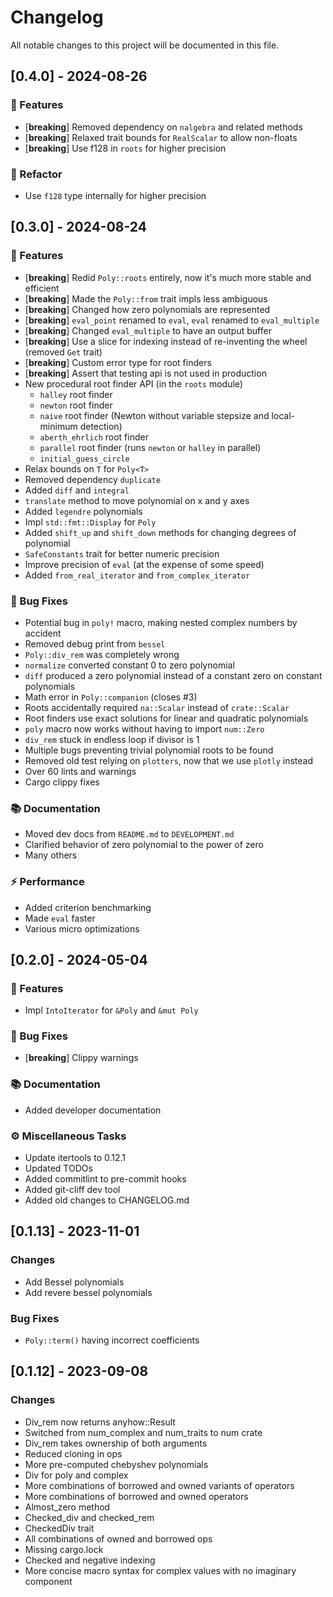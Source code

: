 # Changelog

All notable changes to this project will be documented in this file.

## [0.4.0] - 2024-08-26

### 🚀 Features

- [**breaking**] Removed dependency on `nalgebra` and related methods
- [**breaking**] Relaxed trait bounds for `RealScalar` to allow non-floats
- [**breaking**] Use f128 in `roots` for higher precision

### 🚜 Refactor

- Use `f128` type internally for higher precision

## [0.3.0] - 2024-08-24

### 🚀 Features

- [**breaking**] Redid `Poly::roots` entirely, now it's much more stable and efficient
- [**breaking**] Made the `Poly::from` trait impls less ambiguous
- [**breaking**] Changed how zero polynomials are represented
- [**breaking**] `eval_point` renamed to `eval`, `eval` renamed to `eval_multiple`
- [**breaking**] Changed `eval_multiple` to have an output buffer
- [**breaking**] Use a slice for indexing instead of re-inventing the wheel (removed `Get` trait)
- [**breaking**] Custom error type for root finders
- [**breaking**] Assert that testing api is not used in production
- New procedural root finder API (in the `roots` module)
    - `halley` root finder
    - `newton` root finder
    - `naive` root finder (Newton without variable stepsize and local-minimum detection)
    - `aberth_ehrlich` root finder
    - `parallel` root finder (runs `newton` or `halley` in parallel)
    - `initial_guess_circle`
- Relax bounds on `T` for `Poly<T>`
- Removed dependency `duplicate`
- Added `diff` and `integral`
- `translate` method to move polynomial on x and y axes
- Added `legendre` polynomials
- Impl `std::fmt::Display` for `Poly`
- Added `shift_up` and `shift_down` methods for changing degrees of polynomial
- `SafeConstants` trait for better numeric precision
- Improve precision of `eval` (at the expense of some speed)
- Added `from_real_iterator` and `from_complex_iterator`

### 🐛 Bug Fixes

- Potential bug in `poly!` macro, making nested complex numbers by accident
- Removed debug print from `bessel`
- `Poly::div_rem` was completely wrong
- `normalize` converted constant 0 to zero polynomial
- `diff` produced a zero polynomial instead of a constant zero on constant polynomials
- Math error in `Poly::companion` (closes #3)
- Roots accidentally required `na::Scalar` instead of `crate::Scalar`
- Root finders use exact solutions for linear and quadratic polynomials
- `poly` macro now works without having to import `num::Zero`
- `div_rem` stuck in endless loop if divisor is 1
- Multiple bugs preventing trivial polynomial roots to be found
- Removed old test relying on `plotters`, now that we use `plotly` instead
- Over 60 lints and warnings
- Cargo clippy fixes

### 📚 Documentation

- Moved dev docs from `README.md` to `DEVELOPMENT.md`
- Clarified behavior of zero polynomial to the power of zero
- Many others

### ⚡ Performance

- Added criterion benchmarking
- Made `eval` faster
- Various micro optimizations

## [0.2.0] - 2024-05-04

### 🚀 Features

- Impl `IntoIterator` for `&Poly` and `&mut Poly`

### 🐛 Bug Fixes

- [**breaking**] Clippy warnings

### 📚 Documentation

- Added developer documentation

### ⚙️ Miscellaneous Tasks

- Update itertools to 0.12.1
- Updated TODOs
- Added commitlint to pre-commit hooks
- Added git-cliff dev tool
- Added old changes to CHANGELOG.md

## [0.1.13] - 2023-11-01

### Changes
- Add Bessel polynomials
- Add revere bessel polynomials

### Bug Fixes
- `Poly::term()` having incorrect coefficients

## [0.1.12] - 2023-09-08

### Changes

- Div_rem now returns anyhow::Result
- Switched from num_complex and num_traits to num crate
- Div_rem takes ownership of both arguments
- Reduced cloning in ops
- More pre-computed chebyshev polynomials
- Div for poly and complex
- More combinations of borrowed and owned variants of operators
- More combinations of borrowed and owned operators
- Almost_zero method
- Checked_div and checked_rem
- CheckedDiv trait
- All combinations of owned and borrowed ops
- Missing cargo.lock
- Checked and negative indexing
- More concise macro syntax for complex values with no imaginary component

<!-- generated by git-cliff -->
